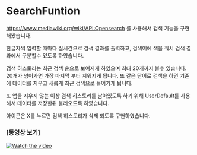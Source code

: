 # SearchFuntion
<https://www.mediawiki.org/wiki/API:Opensearch> 를 사용해서 검색 기능을 구현해봤습니다.

한글자씩 입력할 때마다 실시간으로 검색 결과를 출력하고, 검색어에 색을 줘서 검색 결과에서 구분할수 있도록 하였습니다.

검색 히스토리는 최근 검색 순으로 보여지게 하였으며 최대 20개까지 볼수 있습니다. 20개가 넘어가면 가장 마지막 부터 지워지게 됩니다. 또 같은 단어로 검색을 하면 기존에 데이터를 지우고 새롭게 최근 검색으로 들어가게 됩니다.

또 앱을 지우지 않는 이상 검색 히스토리를 남아있도록 하기 위해 UserDefault를 사용해서 데이터를 저장한뒤 불러오도록 하였습니다.

아이콘은 X를 누르면 검색 히스토리가 삭제 되도록 구현하였습니다.

### **[동영상 보기]**

[![Watch the video](http://img.youtube.com/vi/nspI72RRgeI/1.jpg)](https://youtu.be/nspI72RRgel)

